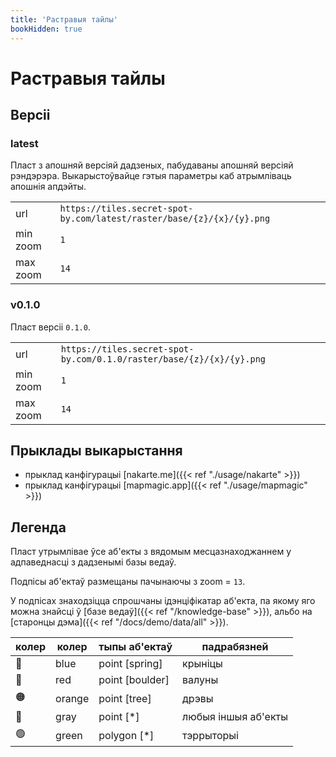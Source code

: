 ```yaml
---
title: 'Растравыя тайлы'
bookHidden: true
---
```

# Растравыя тайлы

## Версіі

### latest

Пласт з апошняй версіяй дадзеных, пабудаваны апошняй версіяй рэндэрэра.
Выкарыстоўвайце гэтыя параметры каб атрымліваць апошнія апдэйты.

|          |                                                                       |
|----------|-----------------------------------------------------------------------|
| url      | `https://tiles.secret-spot-by.com/latest/raster/base/{z}/{x}/{y}.png` |  
| min zoom | `1`                                                                   |
| max zoom | `14`                                                                  |


### v0.1.0

Пласт версіі `0.1.0`.
    
|          |                                                                       |
|----------|-----------------------------------------------------------------------|
| url      | `https://tiles.secret-spot-by.com/0.1.0/raster/base/{z}/{x}/{y}.png`  |      
| min zoom | `1`                                                                   |
| max zoom | `14`                                                                  |

## Прыклады выкарыстання

- прыклад канфігурацыі [nakarte.me]({{< ref "./usage/nakarte" >}})
- прыклад канфігурацыі [mapmagic.app]({{< ref "./usage/mapmagic" >}})

## Легенда 

Пласт утрымлівае ўсе аб'екты з вядомым месцазнаходжаннем у адпаведнасці з дадзенымі базы ведаў.

Подпісы аб'ектаў размещаны пачынаючы з zoom = `13`.

У подпісах знаходзіцца спрошчаны ідэнціфікатар аб'екта,
па якому яго можна знайсці ў [базе ведаў]({{< ref "/knowledge-base" >}}), 
альбо на [старонцы дэма]({{< ref "/docs/demo/data/all" >}}).

| колер | колер  | тыпы аб'ектаў   | падрабязней         |      
|-------|--------|-----------------|---------------------|
| 🔵    | blue   | point [spring]  | крыніцы             |
| 🔴    | red    | point [boulder] | валуны              |
| 🟠    | orange | point [tree]    | дрэвы               |
| 🩶    | gray   | point [*]       | любыя іншыя аб'екты |
| 🟢    | green  | polygon [*]     | тэррыторыі          |

